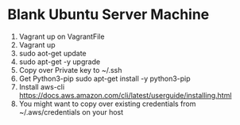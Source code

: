 # Blank Ubuntu Server Machine #

1. Vagrant up on VagrantFile
2. Vagrant up
3. sudo aot-get update
4. sudo apt-get -y upgrade
5. Copy over Private key to ~/.ssh
6. Get Python3-pip
    sudo apt-get install -y python3-pip
7. Install aws-cli
    https://docs.aws.amazon.com/cli/latest/userguide/installing.html
8. You might want to copy over existing credentials from ~/.aws/credentials on your host
